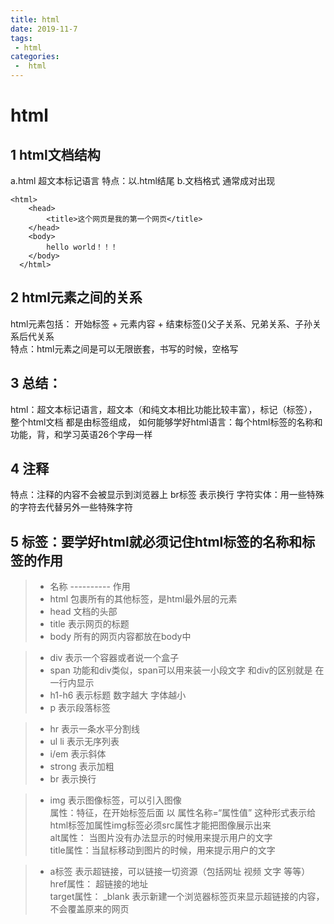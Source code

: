 ```yaml
---
title: html
date: 2019-11-7
tags:
 - html
categories:
 -  html
---
```

# html

## 1 html文档结构

  a.html 超文本标记语言  特点：以.html结尾 
  b.文档格式  通常成对出现
  

    <html>
      	<head>
      		<title>这个网页是我的第一个网页</title>
      	</head>
      	<body>
      		hello world！！！
      	</body>
      </html>

  
## 2 html元素之间的关系  
  html元素包括： 开始标签<html> + 元素内容 + 结束标签(</html>)父子关系、兄弟关系、子孙关系后代关系  
  特点：html元素之间是可以无限嵌套，书写的时候，空格写 
 
## 3 总结：
   html：超文本标记语言，超文本（和纯文本相比功能比较丰富），标记（标签），整个html文档
   都是由标签组成，
   如何能够学好html语言：每个html标签的名称和功能，背，和学习英语26个字母一样
 
##  4 注释
   <!-- 中间写注释的内容 -->
   特点：注释的内容不会被显示到浏览器上
   br标签 表示换行
   字符实体：用一些特殊的字符去代替另外一些特殊字符
   
 ## 5 标签：要学好html就必须记住html标签的名称和标签的作用
 
 > * 名称 ---------- 作用
 > * html    包裹所有的其他标签，是html最外层的元素
 > * head    文档的头部
 > * title   表示网页的标题
 > * body    所有的网页内容都放在body中
 
 > * div     表示一个容器或者说一个盒子
 > * span    功能和div类似，span可以用来装一小段文字 和div的区别就是 在一行内显示
 > * h1-h6   表示标题  数字越大 字体越小
 > * p       表示段落标签
 
 > * hr      表示一条水平分割线
 > * ul li   表示无序列表
 > * i/em    表示斜体
 > * strong   表示加粗
 > *  br      表示换行

 
 > * img     表示图像标签，可以引入图像  
 属性：特征，在开始标签后面 以  属性名称=“属性值” 这种形式表示给html标签加属性img标签必须src属性才能把图像展示出来  
 alt属性： 当图片没有办法显示的时候用来提示用户的文字  
 title属性：当鼠标移动到图片的时候，用来提示用户的文字
         
> *  a标签    表示超链接，可以链接一切资源（包括网址 视频 文字 等等）  
href属性：  超链接的地址  
target属性： _blank 表示新建一个浏览器标签页来显示超链接的内容，不会覆盖原来的网页
  



